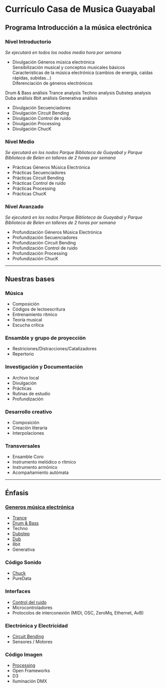 # Currículo Casa de Musica Guayabal 

## Programa Introducción a la música electrónica 

### Nivel Introductorio
*Se ejecutará en todos los nodos media hora por semana*
* Divulgación Géneros música electrónica   
Sensibilización musical y conceptos musicales básicos  
Características de la música electrónica (cambios de energía, caídas rápidas, subidas...)  
Diferenciación de géneros electrónicos 

Drum & Bass análisis
Trance analysis
Techno analysis
Dubstep analysis
Duba análisis
8bit análisis
Generativa análisis



* Divulgación Secuenciadores
* Divulgación Circuit Bending
* Divulgación Control de ruido
* Divulgación Processing
* Divulgación ChucK

### Nivel Medio
*Se ejecutará en los nodos Parque Biblioteca de Guayabal y Parque Biblioteca de Belen en talleres  de 2 horas por semana*
* Prácticas Géneros Música Electrónica
* Prácticas Secuenciadores
* Prácticas Circuit Bending
* Prácticas Control de ruido
* Prácticas Processing
* Prácticas ChucK

### Nivel Avanzado
*Se ejecutará en los nodos Parque Biblioteca de Guayabal y Parque Biblioteca de Belen en talleres de 2 horas por semana*
* Profundización Géneros Música Electrónica
* Profundización Secuenciadores
* Profundización Circuit Bending
* Profundización Control de ruido
* Profundización Processing
* Profundización ChucK


----

## Nuestras bases
### Música
  - Composición
  - Códigos de lectoescritura
  - Entrenamiento rítmico
  - Teoría musical
  - Escucha crítica
  
### Ensamble y grupo de proyección
  -	Restriciones/Distracciones/Catalizadores
  - Repertorio
  
### Investigación y Documentación
- Archivo local
- Divulgación
- Prácticas
- Rutinas de estudio
- Profundización

### Desarrollo creativo
- Composición
- Creación literaria
- Interpolaciones

### Transversales
- Ensamble Coro
- Instrumento melódico o rítmico
- Instrumento armónico
- Acompañamiento autómata

---

## Énfasis
### [Generos música electrónica](https://github.com/electropipe/ELECTROCHARLA-)
  - [Trance](https://github.com/electropipe/musicaElectronica/blob/master/trance.md)
  - [Drum & Bass](https://github.com/electropipe/musicaElectronica/blob/master/drumBass.md)
  - Techno
  - [Dubstep](https://github.com/electropipe/musicaElectronica/blob/master/dubstep.md)
  - [Dub](https://github.com/electropipe/musicaElectronica/blob/master/dub.md)
  - 8bit
  - Generativa
 
### Código Sonido 
  - [Chuck](https://github.com/son0p/introduccionChucK)
  - PureData

### Interfaces
  - [Control del ruido](https://github.com/rotativa/controlDelRuido)
  - Microcontroladores
  - Protocolos de interconexión (MIDI, OSC, ZeroMq, Ethernet, AvB)

### Electrónica y Electricidad
  - [Circuit Bending](https://github.com/DanielLuna/circuitBending)
  - Sensores / Motores
     
### Código Imagen 
  - [Processing](https://github.com/Kaziuz/Processing-Getting-Started)
  - Open Frameworks
  - D3
  - Iluminación DMX
  

  


